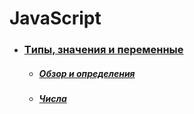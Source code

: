 # JavaScript

- ### [Tипы, значения и переменные](3/index.md)
  - ##### [Обзор и определения](3/3-1.md)
  - ##### [Числа](3/3-2.md)